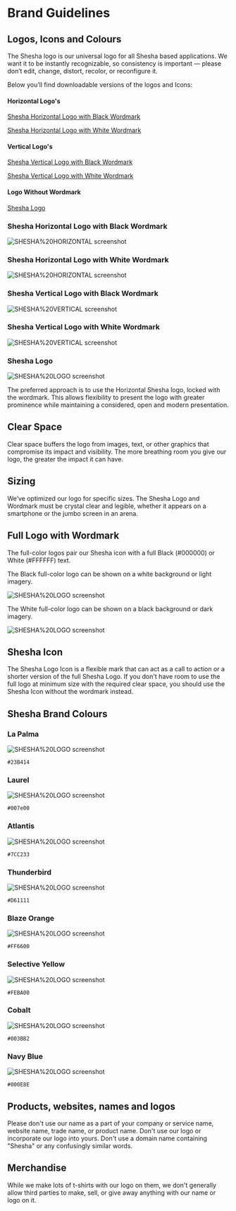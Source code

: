 # Brand Guidelines

## Logos, Icons and Colours

The Shesha logo is our universal logo for all Shesha based applications. We want it to be instantly recognizable, so consistency is important — please don’t edit, change, distort, recolor, or reconfigure it.

Below you’ll find downloadable versions of the logos and Icons:

#### Horizontal Logo's
[Shesha Horizontal Logo with Black Wordmark](https://github.com/Boxfusion/shesha-docs/blob/main/docs/assets/SHESHA%20HORIZONTAL.png?raw=true)

[Shesha Horizontal Logo with White Wordmark](https://github.com/Boxfusion/shesha-docs/blob/main/docs/assets/SHESHA%20HORIZONTAL%20WHITE.png?raw=true)

#### Vertical Logo's
[Shesha Vertical Logo with Black Wordmark](https://github.com/Boxfusion/shesha-docs/blob/main/docs/assets/SHESHA%20VERTICAL.png?raw=true)

[Shesha Vertical Logo with White Wordmark](https://github.com/Boxfusion/shesha-docs/blob/main/docs/assets/SHESHA%20VERTICAL%20WHITE.png?raw=true)

#### Logo Without Wordmark
[Shesha Logo](https://github.com/Boxfusion/shesha-docs/blob/main/docs/assets/SHESHA%20LOGO.png?raw=true)

### Shesha Horizontal Logo with Black Wordmark

![SHESHA%20HORIZONTAL screenshot](https://github.com/Boxfusion/shesha-docs/blob/main/docs/assets/SHESHA%20HORIZONTAL.png?raw=true)

### Shesha Horizontal Logo with White Wordmark

![SHESHA%20HORIZONTAL screenshot](https://github.com/Boxfusion/shesha-docs/blob/main/docs/assets/SHESHA%20HORIZONTAL%20WHITE%20WITH%20BACKGROUND.png?raw=true)

### Shesha Vertical Logo with Black Wordmark

![SHESHA%20VERTICAL screenshot](https://github.com/Boxfusion/shesha-docs/blob/main/docs/assets/SHESHA%20VERTICAL.png?raw=true)

### Shesha Vertical Logo with White Wordmark

![SHESHA%20VERTICAL screenshot](https://github.com/Boxfusion/shesha-docs/blob/main/docs/assets/SHESHA%20VERTICAL%20WHITE%20WITH%20BACKGROUND.png?raw=true)

### Shesha Logo

![SHESHA%20LOGO screenshot](https://github.com/Boxfusion/shesha-docs/blob/main/docs/assets/SHESHA%20LOGO.png?raw=true)

The preferred approach is to use the Horizontal Shesha logo, locked with the wordmark. This allows flexibility to present the logo with greater prominence while maintaining a considered, open and modern presentation.

## Clear Space

Clear space buffers the logo from images, text, or other graphics that compromise its impact and visibility. The more breathing room you give our logo, the greater the impact it can have.

## Sizing

We’ve optimized our logo for specific sizes. The Shesha Logo and Wordmark must be crystal clear and legible, whether it appears on a smartphone or the jumbo screen in an arena.

## Full Logo with Wordmark

The full-color logos pair our Shesha icon with a full Black (#000000) or White (#FFFFFF) text.

The Black full-color logo can be shown on a white background or light imagery.

![SHESHA%20LOGO screenshot](https://github.com/Boxfusion/shesha-docs/blob/main/docs/assets/Shesha%20Black%20Example.jpg?raw=true)

The White full-color logo can be shown on a black background or dark imagery.

![SHESHA%20LOGO screenshot](https://github.com/Boxfusion/shesha-docs/blob/main/docs/assets/Shesha-White-Example.jpg?raw=true)

## Shesha Icon

The Shesha Logo Icon is a flexible mark that can act as a call to action or a shorter version of the full Shesha Logo. If you don't have room to use the full logo at minimum size with the required clear space, you should use the Shesha Icon without the wordmark instead.

## Shesha Brand Colours

### La Palma
![SHESHA%20LOGO screenshot](https://github.com/Boxfusion/shesha-docs/blob/main/docs/assets/Shesha%20Colour%20La%20Palma.png?raw=true)
``` shell
#23B414
```


### Laurel
![SHESHA%20LOGO screenshot](https://github.com/Boxfusion/shesha-docs/blob/main/docs/assets/Shesha%20Colour%20Laurel.png?raw=true)
``` shell
#007e00
```

### Atlantis
![SHESHA%20LOGO screenshot](https://github.com/Boxfusion/shesha-docs/blob/main/docs/assets/Shesha%20Colour%20Atlantis.png?raw=true)
``` shell
#7CC233
```


### Thunderbird
![SHESHA%20LOGO screenshot](https://github.com/Boxfusion/shesha-docs/blob/main/docs/assets/Shesha%20Colour%20Thunderbird.png?raw=true)
``` shell
#D61111
```


### Blaze Orange
![SHESHA%20LOGO screenshot](https://github.com/Boxfusion/shesha-docs/blob/main/docs/assets/Shesha%20Colour%20Blaze%20Orange.png?raw=true)
``` shell
#FF6600
```

### Selective Yellow
![SHESHA%20LOGO screenshot](https://github.com/Boxfusion/shesha-docs/blob/main/docs/assets/Shesha%20Colour%20Selective%20Yellow.png?raw=true)
``` shell
#FEBA00
```

### Cobalt
![SHESHA%20LOGO screenshot](https://github.com/Boxfusion/shesha-docs/blob/main/docs/assets/Shesha%20Colour%20Cobalt.png?raw=true)
``` shell
#003BB2
```


### Navy Blue
![SHESHA%20LOGO screenshot](https://github.com/Boxfusion/shesha-docs/blob/main/docs/assets/Shesha%20Colour%20Navy%20Blue.png?raw=true)
``` shell
#000E8E
```

## Products, websites, names and logos

Please don't use our name as a part of your company or service name, website name, trade name, or product name. Don't use our logo or incorporate our logo into yours. Don't use a domain name containing "Shesha" or any confusingly similar words.

## Merchandise

While we make lots of t-shirts with our logo on them, we don't generally allow third parties to make, sell, or give away anything with our name or logo on it.
